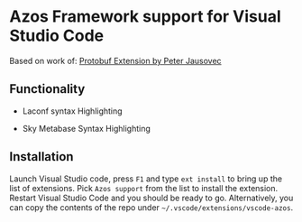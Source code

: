 # Azos Framework support for Visual Studio Code

Based on work of: [Protobuf Extension by Peter Jausovec](https://github.com/peterj/vscode-protobuf)

## Functionality
- Laconf syntax Highlighting

- Sky Metabase Syntax Highlighting


## Installation
Launch Visual Studio code, press `F1` and type `ext install` to bring up the list of extensions. Pick `Azos support` from the list to install the extension. Restart Visual Studio Code and you should be ready to go. Alternatively, you can copy the contents of the repo under `~/.vscode/extensions/vscode-azos`.